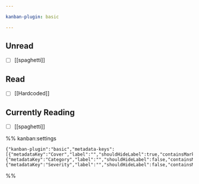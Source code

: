 ```yaml
---

kanban-plugin: basic

---
```


## Unread

- [ ] [[spaghetti]]


## Read

- [ ] [[Hardcoded]]


## Currently Reading

- [ ] [[spaghetti]]




%% kanban:settings
```
{"kanban-plugin":"basic","metadata-keys":[{"metadataKey":"Cover","label":"","shouldHideLabel":true,"containsMarkdown":true},{"metadataKey":"Category","label":"","shouldHideLabel":false,"containsMarkdown":false},{"metadataKey":"Severity","label":"","shouldHideLabel":false,"containsMarkdown":false}]}
```
%%